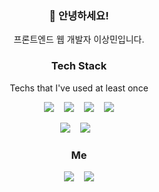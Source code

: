 
<h3 align="center"> 👋 안녕하세요!</h3>

<p align="center"> 프론트엔드 웹 개발자 이상민입니다.</p>

<h3 align="center"> Tech Stack </h3>

<p align="center">Techs that I've used at least once</p>

<p align="center">
  <img src="https://img.shields.io/badge/javascript-F7DF1E?style=for-the-badge&logo=javascript&logoColor=black">&nbsp;&nbsp;&nbsp;
  <img src="https://img.shields.io/badge/react-61DAFB?style=for-the-badge&logo=react&logoColor=black">&nbsp;&nbsp;&nbsp;
  <img src="https://img.shields.io/badge/html5-E34F26?style=for-the-badge&logo=html5&logoColor=white">&nbsp;&nbsp;&nbsp;
  <img src="https://img.shields.io/badge/css-1572B6?style=for-the-badge&logo=css3&logoColor=white">
</p>

<p align="center">
  <img src="https://img.shields.io/badge/typescript%20-%23007ACC.svg?&style=for-the-badge&logo=typescript&logoColor=white"/>&nbsp;&nbsp;&nbsp;
  <img src="https://img.shields.io/badge/tailwind-06B6D4?&style=for-the-badge&logo=tailwindcss&logoColor=white"/>&nbsp;&nbsp;&nbsp;
</p>

<h3 align="center"> Me  </h3>

<p align="center">
  <a href="mailto:nezcoreen@gmail.com"><img src="https://img.shields.io/badge/Gmail-d14836?style=for-the-badge&logo=Gmail&logoColor=white&link=wltjd326@gmail.com"/></a>&nbsp;&nbsp;&nbsp;
  <a href="https://scrawny-office-a44.notion.site/Front-end-TIL-f0468b15bf094f9d80617624dbdbcafa"><img src="https://img.shields.io/badge/notion-FFFFFF?style=for-the-badge&logo=notion&logoColor=black"></a>
<p/>



   

